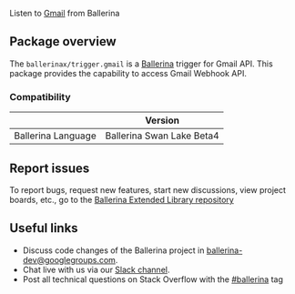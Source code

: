 Listen to [Gmail](https://www.google.com/gmail/about/) from Ballerina

## Package overview
The `ballerinax/trigger.gmail` is a [Ballerina](https://ballerina.io/) trigger for Gmail API.
This package provides the capability to access Gmail Webhook API.

### Compatibility
|                               | Version                        |
|-------------------------------|--------------------------------|
| Ballerina Language            | Ballerina Swan Lake Beta4      |

## Report issues
To report bugs, request new features, start new discussions, view project boards, etc., go to the [Ballerina Extended Library repository](https://github.com/ballerina-platform/ballerina-extended-library)

## Useful links
- Discuss code changes of the Ballerina project in [ballerina-dev@googlegroups.com](mailto:ballerina-dev@googlegroups.com).
- Chat live with us via our [Slack channel](https://ballerina.io/community/slack/).
- Post all technical questions on Stack Overflow with the [#ballerina](https://stackoverflow.com/questions/tagged/ballerina) tag
